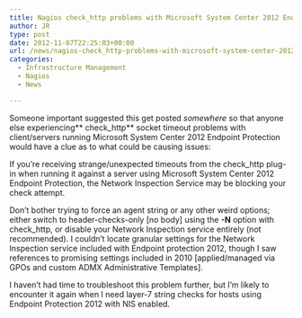 ```yaml
---
title: Nagios check_http problems with Microsoft System Center 2012 Endpoint Protection
author: JR
type: post
date: 2012-11-07T22:25:03+00:00
url: /news/nagios-check_http-problems-with-microsoft-system-center-2012-endpoint-protection/
categories:
  - Infrastructure Management
  - Nagios
  - News

---
```

Someone important suggested this get posted _somewhere_ so that anyone else experiencing** check_http** socket timeout problems with client/servers running Microsoft System Center 2012 Endpoint Protection would have a clue as to what could be causing issues:

If you&#8217;re receiving strange/unexpected timeouts from the check_http plug-in when running it against a server using Microsoft System Center 2012 Endpoint Protection, the Network Inspection Service may be blocking your check attempt.

Don&#8217;t bother trying to force an agent string or any other weird options; either switch to header-checks-only [no body] using the **-N** option with check_http, or disable your Network Inspection service entirely (not recommended). I couldn&#8217;t locate granular settings for the Network Inspection service included with Endpoint protection 2012, though I saw references to promising settings included in 2010 [applied/managed via GPOs and custom ADMX Administrative Templates].

I haven&#8217;t had time to troubleshoot this problem further, but I&#8217;m likely to encounter it again when I need layer-7 string checks for hosts using Endpoint Protection 2012 with NIS enabled.